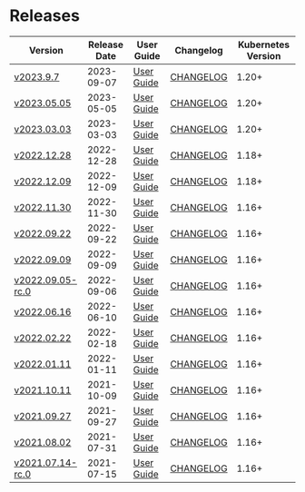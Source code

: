 #  Releases

|  Version | Release Date | User Guide | Changelog | Kubernetes Version |
|--------------------------- | ------------ | ---------- | --------- | ------------------ |
| [v2023.9.7](https:/github.com/kubevault/CHANGELOG/releases/tag/v2023.9.7) | 2023-09-07 | [User Guide](https://kubevault.com/docs/v2023.9.7) | [CHANGELOG](/releases/v2023.9.7/README.md) | 1.20+ |
| [v2023.05.05](https:/github.com/kubevault/CHANGELOG/releases/tag/v2023.05.05) | 2023-05-05 | [User Guide](https://kubevault.com/docs/v2023.05.05) | [CHANGELOG](/releases/v2023.05.05/README.md) | 1.20+ |
| [v2023.03.03](https:/github.com/kubevault/CHANGELOG/releases/tag/v2023.03.03) | 2023-03-03 | [User Guide](https://kubevault.com/docs/v2023.03.03) | [CHANGELOG](/releases/v2023.03.03/README.md) | 1.20+ |
| [v2022.12.28](https:/github.com/kubevault/CHANGELOG/releases/tag/v2022.12.28) | 2022-12-28 | [User Guide](https://kubevault.com/docs/v2022.12.28) | [CHANGELOG](/releases/v2022.12.28/README.md) | 1.18+ |
| [v2022.12.09](https:/github.com/kubevault/CHANGELOG/releases/tag/v2022.12.09) | 2022-12-09 | [User Guide](https://kubevault.com/docs/v2022.12.09) | [CHANGELOG](/releases/v2022.12.09/README.md) | 1.18+ |
| [v2022.11.30](https:/github.com/kubevault/CHANGELOG/releases/tag/v2022.11.30) | 2022-11-30 | [User Guide](https://kubevault.com/docs/v2022.11.30) | [CHANGELOG](/releases/v2022.11.30/README.md) | 1.16+ |
| [v2022.09.22](https:/github.com/kubevault/CHANGELOG/releases/tag/v2022.09.22) | 2022-09-22 | [User Guide](https://kubevault.com/docs/v2022.09.22) | [CHANGELOG](/releases/v2022.09.22/README.md) | 1.16+ |
| [v2022.09.09](https:/github.com/kubevault/CHANGELOG/releases/tag/v2022.09.09) | 2022-09-09 | [User Guide](https://kubevault.com/docs/v2022.09.09) | [CHANGELOG](/releases/v2022.09.09/README.md) | 1.16+ |
| [v2022.09.05-rc.0](https:/github.com/kubevault/CHANGELOG/releases/tag/v2022.09.05-rc.0) | 2022-09-06 | [User Guide](https://kubevault.com/docs/v2022.09.05-rc.0) | [CHANGELOG](/releases/v2022.09.05-rc.0/README.md) | 1.16+ |
| [v2022.06.16](https:/github.com/kubevault/CHANGELOG/releases/tag/v2022.06.16) | 2022-06-10 | [User Guide](https://kubevault.com/docs/v2022.06.16) | [CHANGELOG](/releases/v2022.06.16/README.md) | 1.16+ |
| [v2022.02.22](https:/github.com/kubevault/CHANGELOG/releases/tag/v2022.02.22) | 2022-02-18 | [User Guide](https://kubevault.com/docs/v2022.02.22) | [CHANGELOG](/releases/v2022.02.22/README.md) | 1.16+ |
| [v2022.01.11](https:/github.com/kubevault/CHANGELOG/releases/tag/v2022.01.11) | 2022-01-11 | [User Guide](https://kubevault.com/docs/v2022.01.11) | [CHANGELOG](/releases/v2022.01.11/README.md) | 1.16+ |
| [v2021.10.11](https:/github.com/kubevault/CHANGELOG/releases/tag/v2021.10.11) | 2021-10-09 | [User Guide](https://kubevault.com/docs/v2021.10.11) | [CHANGELOG](/releases/v2021.10.11/README.md) | 1.16+ |
| [v2021.09.27](https:/github.com/kubevault/CHANGELOG/releases/tag/v2021.09.27) | 2021-09-27 | [User Guide](https://kubevault.com/docs/v2021.09.27) | [CHANGELOG](/releases/v2021.09.27/README.md) | 1.16+ |
| [v2021.08.02](https:/github.com/kubevault/CHANGELOG/releases/tag/v2021.08.02) | 2021-07-31 | [User Guide](https://kubevault.com/docs/v2021.08.02) | [CHANGELOG](/releases/v2021.08.02/README.md) | 1.16+ |
| [v2021.07.14-rc.0](https:/github.com/kubevault/CHANGELOG/releases/tag/v2021.07.14-rc.0) | 2021-07-15 | [User Guide](https://kubevault.com/docs/v2021.07.14-rc.0) | [CHANGELOG](/releases/v2021.07.14-rc.0/README.md) | 1.16+ |
